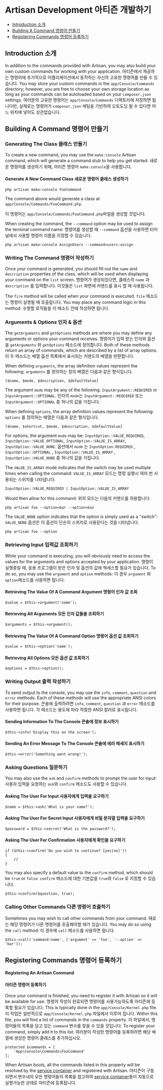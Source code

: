 # Artisan Development 아티즌 개발하기

- [Introduction 소개](#introduction)
- [Building A Command 명령어 만들기](#building-a-command)
- [Registering Commands 명령어 등록하기](#registering-commands)

<a name="introduction"></a>
## Introduction 소개

In addition to the commands provided with Artisan, you may also build your own custom commands for working with your application. 아티즌에서 제공하는 명령어에 추가적으로 어플리케이션에서 동작하는 자신의 고유한 명령어를 만들 수 있습니다. You may store your custom commands in the `app/Console/Commands` directory; however, you are free to choose your own storage location as long as your commands can be autoloaded based on your `composer.json` settings.  여러분의 고유한 명령어는 `app/Console/Commands` 디렉토리에 저장하면 됩니다만, 실제로는 명령어가 `composer.json` 세팅을 기반하여 오토도딩 될 수 있다면 어느 위치에 넣어도 상관없습니다.

<a name="building-a-command"></a>
## Building A Command 명령어 만들기

### Generating The Class 클래스 만들기

To create a new command, you may use the `make:console` Artisan command, which will generate a command stub to help you get started: 새로운 명령어를 생성하기 위해, 아티즌 명령어 `make:console`을 사용합니다. 

#### Generate A New Command Class 새로운 명령어 클래스 생성하기

	php artisan make:console FooCommand

The command above would generate a class at `app/Console/Commands/FooCommand.php`.

이 명령어는 `app/Console/Commands/FooCommand.php`파일을 생성할 것입니다. 

When creating the command, the `--command` option may be used to assign the terminal command name: 명령어를 생성할 때 `--command` 옵션을 사용하면 터미널에서 사용할 명령어 이름을 지정할 수 있습니다. 

	php artisan make:console AssignUsers --command=users:assign

### Writing The Command 명령어 작성하기

Once your command is generated, you should fill out the `name` and `description` properties of the class, which will be used when displaying your command on the `list` screen. 명령어가 생성되었으면, 클래스의 `name` 과 `description` 를 입력합니다. 이것들은 `list` 화면에 커맨드를 표시 할 때 사용됩니다.

The `fire` method will be called when your command is executed. `file` 메소드는 명령이 실행될 때 호출됩니다. You may place any command logic in this method. 수행할 로직들을 이 메소드 안에 작성하면 됩니다. 

### Arguments & Options 인자 & 옵션

The `getArguments` and `getOptions` methods are where you may define any arguments or options your command receives. 명령어가 입력 받는 인자와 옵션을 `getArguments` 와 `getOptions` 메소드에 정의합니다. Both of these methods return an array of commands, which are described by a list of array options. 이 두 메소드는 배열 옵션 목록에서 표시되는 커맨드의 배열을 반환합니다. 

When defining `arguments`, the array definition values represent the following:
`arguments` 를 정의하는 정의 배열은 다음과 같은 형식입니다. 

	[$name, $mode, $description, $defaultValue]

The argument `mode` may be any of the following: `InputArgument::REQUIRED` or `InputArgument::OPTIONAL`. 인자의 `mode`는 `InputArgument::REQUIRED` 또는 `InputArgument::OPTIONAL` 중 하나의 값을 가집니다. 

When defining `options`, the array definition values represent the following:
`options` 를 정의하는 배열은 다음과 같은 형식입니다.

	[$name, $shortcut, $mode, $description, $defaultValue]

For options, the argument `mode` may be: `InputOption::VALUE_REQUIRED`, `InputOption::VALUE_OPTIONAL`, `InputOption::VALUE_IS_ARRAY`, `InputOption::VALUE_NONE`. 옵션에서 `mode` 는 `InputOption:REQUIRED` , `InputOption::OPTIONAL` , `InputOption::VALUE_IS_ARRAY` , `InputOption::VALUE_NONE` 중 하나의 값을 가집니다. 

The `VALUE_IS_ARRAY` mode indicates that the switch may be used multiple times when calling the command: `VALUE_IS_ARRAY` 모드는 명령 실행시 여러 번 사용되는 스위치를 나타냅니다.

	InputOption::VALUE_REQUIRED | InputOption::VALUE_IS_ARRAY
	
Would then allow for this command:
위의 모드는 다음의 커맨드를 허용합니다:

	php artisan foo --option=bar --option=baz

The `VALUE_NONE` option indicates that the option is simply used as a "switch":
`VALUE_NONE` 옵션은 이 옵션이 단순히 스위치로 사용된다는 것을 나타냅니다.

	php artisan foo --option

### Retrieving Input 입력값 조회하기

While your command is executing, you will obviously need to access the values for the arguments and options accepted by your application. 명령이 실행중일 때, 응용 프로그램이 받은 인자 및 옵션의 값에 엑세스할 필요가 있습니다. To do so, you may use the `argument` and `option` methods: 이 경우 `argument` 와 `option`메소드를 사용하면 됩니다. 

#### Retrieving The Value Of A Command Argument 명령어 인자 값 조회

	$value = $this->argument('name');

#### Retrieving All Arguments 모든 인자 값들을 조회하기

	$arguments = $this->argument();

#### Retrieving The Value Of A Command Option 명령어 옵션 값 조회하기

	$value = $this->option('name');

#### Retrieving All Options 모든 옵션 값 조회하기

	$options = $this->option();

### Writing Output 출력 작성하기

To send output to the console, you may use the `info`, `comment`, `question` and `error` methods. Each of these methods will use the appropriate ANSI colors for their purpose. 콘솔에 출력하려면 `info`, `comment`, `question` 과 `error` 메소드를 사용하면 됩니다. 각 메소드는 용도에 따라 적절한 ANSI 컬러로 표시됩니다. 

#### Sending Information To The Console 콘솔에 정보 표시하기

	$this->info('Display this on the screen');

#### Sending An Error Message To The Console 콘솔에 에러 메세지 표시하기

	$this->error('Something went wrong!');

### Asking Questions 질문하기 

You may also use the `ask` and `confirm` methods to prompt the user for input:
사용자 입력을 요청하는 `ask`와 `confirm` 메소드도 사용할 수 있습니다. 

#### Asking The User For Input 사용자에게 입력을 요구하기

	$name = $this->ask('What is your name?');

#### Asking The User For Secret Input 사용자에게 비밀 문자열 입력을 요구하기

	$password = $this->secret('What is the password?');

#### Asking The User For Confirmation 사용자에게 확인을 요구하기

	if ($this->confirm('Do you wish to continue? [yes|no]'))
	{
		//
	}

You may also specify a default value to the `confirm` method, which should be `true` or `false`: `confirm` 메소드에 대한 기본값을 `true`와 `false` 로 지정할 수 있습니다. 

	$this->confirm($question, true);

### Calling Other Commands 다른 명령어 호출하기 

Sometimes you may wish to call other commands from your command. 때로는 해당 명령어가 다른 명령어를 호출해야할 때가 있습니다. You may do so using the `call` method: 이 경우에 `call` 메소드를 사용하면 됩니다. 

	$this->call('command:name', ['argument' => 'foo', '--option' => 'bar']);

<a name="registering-commands"></a>
## Registering Commands 명령어 등록하기

#### Registering An Artisan Command
#### 아티즌 명령어 등록하기

Once your command is finished, you need to register it with Artisan so it will be available for use. 명령어 작성이 완료되면 명령어를 사용가능하도록 아티즌에 등록할 필요가 있습니다. This is typically done in the `app/Console/Kernel.php` file. 이 작업은 일반적으로 `app/Console/Kernel.php` 파일에서 이루어 집니다. Within this file, you will find a list of commands in the `commands` property. 이 파일에서, 명령어들의 목록을 담고 있는 `command` 변수를 찾을 수 있을 것입니다. To register your command, simply add it to this list. 여러분이 작성한 명령어를 등록하려면 해당 배열에 생성한 명령어 클래스를 추가하십시오. 

	protected $commands = [
		'App\Console\Commands\FooCommand'
	];

When Artisan boots, all the commands listed in this property will be resolved by the [service container](/docs/5.0/container) and registered with Artisan. 아티즌이 구동되면서 변수내의 모든 명령어들의 목록을 참고하여 [service container](/docs/5.0/container)들이 자동으로 실행가능한 상태로 아티즌에 등록됩니다. 
